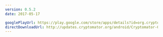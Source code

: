 ```yaml
---
version: 0.5.2
date: 2017-05-17

googlePlayUrl: https://play.google.com/store/apps/details?id=org.cryptomator.beta
directDownloadUrl: http://updates.cryptomator.org/android/Cryptomator-0.5.2.apk
---
```

